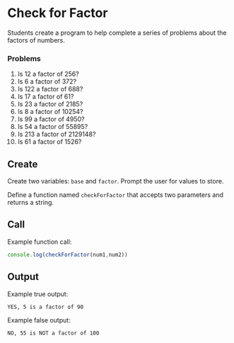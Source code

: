 # Check for Factor

Students create a program to help complete a series of problems about
the factors of numbers.

### Problems

1. Is 12 a factor of 256?
2. Is 6 a factor of 372?
3. Is 122 a factor of 688?
4. Is 17 a factor of 61?
5. Is 23 a factor of 2185?
6. Is 8 a factor of 10254?
7. Is 99 a factor of 4950?
8. Is 54 a factor of 55895?
9. Is 213 a factor of 2129148?
10. Is 61 a factor of 1526?

## Create

Create two variables: `base` and `factor`. Prompt the user for values to store.

Define a function named `checkForFactor` that accepts two parameters and returns
a string.

## Call

Example function call:
```js
console.log(checkForFactor(num1,num2))
```

## Output

Example true output:
```
YES, 5 is a factor of 90
```
Example false output:
```
NO, 55 is NOT a factor of 100
```
